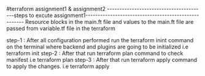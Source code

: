 #terraform assignment1 & assignment2
----------------------------------------steps to excute assignment1-----------------------------------------------------
Resource blocks in the main.ft file and values to the main.ft file are passed from variable.tf file in the terraform 


step-1 : After all configuration performed run the terraform inint command on the terminal where backend and plugins are going to be initialized 
              i.e terraform init
step-2 : After that run terraform plan command to check manifest 
              i.e terraform plan
step-3 : After that run terraform apply command to apply the changes.
              i.e terraform apply
            

